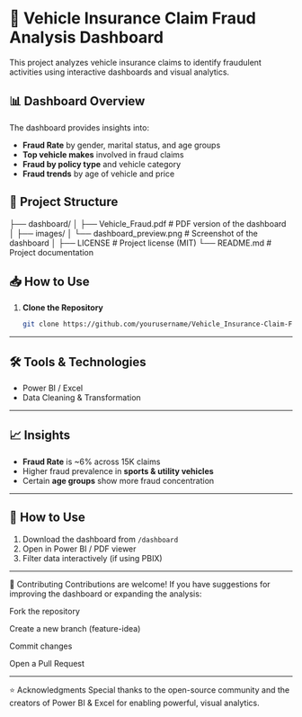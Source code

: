 # 🚗 Vehicle Insurance Claim Fraud Analysis Dashboard

This project analyzes vehicle insurance claims to identify fraudulent activities using interactive dashboards and visual analytics.

## 📊 Dashboard Overview
The dashboard provides insights into:
- **Fraud Rate** by gender, marital status, and age groups
- **Top vehicle makes** involved in fraud claims
- **Fraud by policy type** and vehicle category
- **Fraud trends** by age of vehicle and price



## 📁 Project Structure
├── dashboard/
│ ├── Vehicle_Fraud.pdf # PDF version of the dashboard
│
├── images/
│ └── dashboard_preview.png # Screenshot of the dashboard
│
├── LICENSE # Project license (MIT)
└── README.md # Project documentation



## 📥 How to Use

1. **Clone the Repository**
   ```bash
   git clone https://github.com/yourusername/Vehicle_Insurance-Claim-Fraud-Analysis-Dashboard.git
---

## 🛠 Tools & Technologies
- Power BI / Excel
- Data Cleaning & Transformation

---

## 📈 Insights
- **Fraud Rate** is ~6% across 15K claims
- Higher fraud prevalence in **sports & utility vehicles**
- Certain **age groups** show more fraud concentration

---

## 📂 How to Use
1. Download the dashboard from `/dashboard`
2. Open in Power BI / PDF viewer
3. Filter data interactively (if using PBIX)


---
🤝 Contributing
Contributions are welcome!
If you have suggestions for improving the dashboard or expanding the analysis:

Fork the repository

Create a new branch (feature-idea)

Commit changes

Open a Pull Request

---
⭐ Acknowledgments
Special thanks to the open-source community and the creators of Power BI & Excel for enabling powerful, visual analytics.
